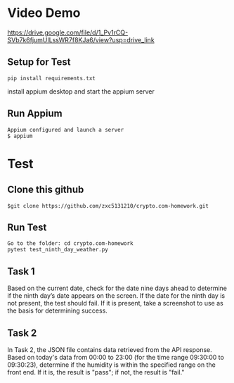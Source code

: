 Video Demo
===========
https://drive.google.com/file/d/1_Pv1rCQ-SVb7k6fjumUILssWR7f8KJa6/view?usp=drive_link

Setup for Test
----------
`pip install requirements.txt`

install appium desktop and start the appium server

Run Appium
----------
	Appium configured and launch a server
  	$ appium
  
Test
====
Clone this github
-----------------
	$git clone https://github.com/zxc5131210/crypto.com-homework.git

Run Test
-------------
  	Go to the folder: cd crypto.com-homework
  	pytest test_ninth_day_weather.py

Task 1
-------------
Based on the current date, check for the date nine days ahead to determine if the ninth day’s date appears on the screen. If the date for the ninth day is not present, the test should fail. If it is present, take a screenshot to use as the basis for determining success.
    


Task 2
-------------
In Task 2, the JSON file contains data retrieved from the API response. Based on today's data from 00:00 to 23:00 (for the time range 09:30:00 to 09:30:23), determine if the humidity is within the specified range on the front end. If it is, the result is "pass"; if not, the result is "fail."
